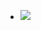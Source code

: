 <ul data-clearing>
  <li><a href="/img/blog/2011/09/32262850-image.jpg"><img src="/img/blog/2011/09/32262850-image.jpg" data-caption=""></a></li>
</ul>